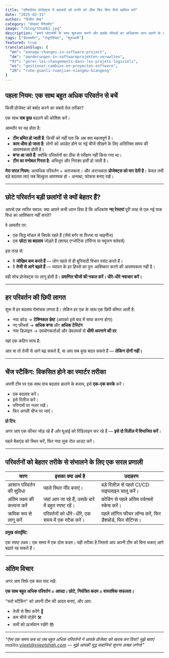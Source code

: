 ```yaml
---
title: "सॉफ्टवेयर प्रोजेक्ट्स में बदलावों को प्रगति को धीमा किए बिना कैसे प्रबंधित करें"
date: "2025-02-15"
author: "विजीत शाह"
category: "प्रोडक्ट मैनेजमेंट"
image: "/blog/thumb1.jpg"
description: "हमारे प्लेटफॉर्म के साथ शुरुआत करने और इसके फीचर्स का अधिकतम लाभ उठाने के तरीके सीखें।"
tags: ["डेवलपमेंट", "ट्यूटोरियल", "शुरुआती"]
featured: true
translationSlugs: {
  "en": "manage-changes-in-software-project",
  "de": "aenderungen-in-softwareprojekten-verwalten",
  "fr": "gerer-les-changements-dans-les-projets-logiciels",
  "es": "gestionar-cambios-en-proyectos-software",
  "zh": "ruhe-guanli-ruanjian-xiangmu-biangeng"
}
---
```


## पहला नियम: एक साथ बहुत अधिक परिवर्तन से बचें

किसी प्रोजेक्ट को बर्बाद करने का सबसे तेज़ तरीका?

एक साथ **सब कुछ** बदलने की कोशिश करें।

आमतौर पर यह होता है:

- **टीम भ्रमित हो जाती है**: किसी को नहीं पता कि अब क्या महत्वपूर्ण है।
- **काम धीमा हो जाता है**: लोगों को अपडेट होने या नई चीजें सीखने के लिए अतिरिक्त समय की आवश्यकता होती है।
- **बग्स आ जाते हैं**: क्योंकि परिवर्तनों का ठीक से परीक्षण नहीं किया गया था।
- **टीम का मनोबल गिरता है**: अभिभूत और निराशा हावी हो जाती है।

**मेरा सरल नियम:** अत्यधिक परिवर्तन = अराजकता। और अराजकता **प्रोजेक्ट्स को मार देती है**। केवल तभी बड़े बदलाव लाएं जब बिल्कुल आवश्यक हो - अन्यथा, फोकस बनाए रखें।

---

## छोटे परिवर्तन बड़ी छलांगों से क्यों बेहतर हैं?

आपसे एक त्वरित सवाल: क्या आपने कभी ध्यान दिया है कि अधिकांश **नए रेस्तरां** पूरी तरह से एक नई पाक विधा का आविष्कार नहीं करते?

वे आमतौर पर:

- एक सिद्ध मॉडल से चिपके रहते हैं (जैसे बर्गर या पिज्जा या चाइनीज)
- एक **छोटा सा बदलाव** जोड़ते हैं (शायद एग्जोटिक टॉपिंग्स या फ्यूजन फ्लेवर्स)

इस तरह से:

- वे **जोखिम कम करते हैं** — लोग पहले से ही बुनियादी विचार पसंद करते हैं।
- वे **तेजी से आगे बढ़ते हैं** — व्यापार के हर हिस्से का पुनः आविष्कार करने की आवश्यकता नहीं है।

वही सोच प्रोजेक्ट्स पर लागू होती है। **प्रमाणित चीजों की नकल करें। धीरे-धीरे नवाचार करें।**

---

## हर परिवर्तन की छिपी लागत

शुरू में हर बदलाव रोमांचक लगता है। लेकिन हर एक के साथ एक छिपी कीमत आती है:

- नया कोड → **टेक्निकल डेब्ट** (आपको इसे बाद में साफ करना होगा)
- नए फीचर्स → **अधिक बग्स** और **अधिक टेस्टिंग**
- नया डिज़ाइन → उपयोगकर्ताओं और डेवलपर्स से **धीमी अपनाने की दर**

यहां एक कठिन सत्य है:

आप या तो तेजी से आगे बढ़ सकते हैं, या आप सब कुछ बदल सकते हैं — **लेकिन दोनों नहीं।**

---

## चेंज स्टैकिंग: विकसित होने का स्मार्टर तरीका

अपनी टीम पर एक साथ पांच बदलाव डालने के बजाय, इसे **एक-एक करके** करें।

- एक बदलाव करें।
- इसे रिलीज करें।
- परिणामों पर नज़र रखें।
- फिर अगली चीज पर जाएं।

**प्रो टिप**:

अगर आप एक फीचर जोड़ रहे हैं *और* यूआई को रिडिज़ाइन कर रहे हैं — **इसे दो रिलीज़ में विभाजित करें**।

पहले बैकएंड को स्थिर करें, फिर नया लुक रोल आउट करें।

---

## परिवर्तनों को बेहतर तरीके से संभालने के लिए एक सरल प्रणाली

| चरण | इसका क्या अर्थ है | उदाहरण |
| --- | --- | --- |
| आसान परिवर्तन की सुविधा | पहले स्थिर नींव बनाएं। | बड़े रिलीज़ से पहले CI/CD पाइपलाइन चालू करें। |
| अंतिम लक्ष्य की कल्पना करें | जहां आप जा रहे हैं, उसके बारे में बहुत स्पष्ट रहें। | कोडिंग से पहले अंतिम वर्कफ़्लो स्केच करें। |
| क्रमिक रूप से लागू करें | परिवर्तनों को धीरे-धीरे, एक समय में एक स्टैक करें। | पहले लॉगिन फीचर लॉन्च करें, फिर डैशबोर्ड, फिर सेटिंग्स। |

**प्रमुख अंतर्दृष्टि**:

एक स्पष्ट लक्ष्य। एक समय में एक ठोस कदम। यही तरीका है जिससे आप अपनी टीम को बिना थकाए आगे बढ़ाते रह सकते हैं।

---

## अंतिम विचार

अगर आप सिर्फ एक बात याद रखें:

**एक साथ बहुत अधिक परिवर्तन = आपदा।
छोटे, नियंत्रित कदम = वास्तविक सफलता।**

"स्लो स्टैकिंग" को अपनी टीम की आदत बनाएं, और आप:

- तेज़ी से शिप करेंगे 🚀
- कम चीजें तोड़ेंगे 🛠️
- सभी को ऊर्जावान रखेंगे 😎

---

*"ऐसा एक समय कब था जब बहुत अधिक परिवर्तनों ने आपके प्रोजेक्ट को खराब कर दिया? मुझे बताएं mailto:vijeet@vijeetshah.com — मुझे आपकी युद्ध कहानियां सुनना अच्छा लगेगा!"*

---